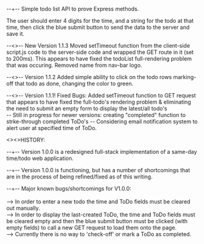 --+-- Simple todo list API to prove Express methods.


The user should enter 4 digits for the time, and a string for the todo at that time, then click the blue submit button to send the data to the server and save it.  

--<>-- New Version 1.1.3 Moved setTimeout function from the client-side script.js code to the server-side code and wrapped the GET route in it (set to 200ms). This appears to have fixed the todoList full-rendering problem that was occuring. Removed name from nav-bar logo.

--<>-- Version 1.1.2 Added simple ability to click on the todo rows marking-off that todo as done, changing the color to green.

--<>-- Version 1.1.1! Fixed Bugs: Added setTimeout function to GET request that appears to have fixed the full-todo's rendering problem & eliminating the need to submit an empty form to display the latest/all todo's
<br> 
-- Still in progress for newer versions: creating "completed" function to strke-through completed ToDo's
-- Considering email notification system to alert user at specified time of ToDo.

<><>HISTORY:

--+-- Version 1.0.0 is a redesigned full-stack implementation of a same-day time/todo web application.  <br>

--+-- Version 1.0.0 is functioning, but has a number of shortcomings that are in the process of being refined/fixed as of this writing.

--+-- Major known bugs/shortcomings for V1.0.0:  
<br> -->  In order to enter a new todo the time and ToDo fields must be cleared out manually.
<br> -->  In order to display the last-created ToDo, the time and ToDo fields must be cleared empty and then the blue submit button must be clicked (with empty fields) to call a new GET request to load them onto the page.
<br> --> Currently there is no way to 'check-off' or mark a ToDo as completed.

